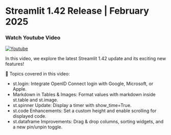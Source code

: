 # Streamlit 1.42 Release | February 2025

### Watch Youtube Video
[![Youtube](https://img.youtube.com/vi/isiU8AvHSSE/0.jpg)](https://www.youtube.com/watch?v=isiU8AvHSSE "Youtube")

In this video, we explore the latest Streamlit 1.42 update and its exciting new features!

📝 Topics covered in this video:

- st.login: Integrate OpenID Connect login with Google, Microsoft, or Apple.
- Markdown in Tables & Images: Format values with markdown inside st.table and st.image.
- st.spinner Update: Display a timer with show_time=True.
- st.code Enhancements: Set a custom height and enable scrolling for displayed code.
- st.dataframe Improvements: Drag & drop columns, sorting widgets, and a new pin/unpin toggle.
